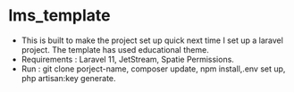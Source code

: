 # lms_template
- This is built to make the project set up quick next time I set up a laravel project. The template has used educational theme.
- Requirements : Laravel 11, JetStream, Spatie Permissions.
- Run : git clone porject-name, composer update, npm install,.env set up, php artisan:key generate.

